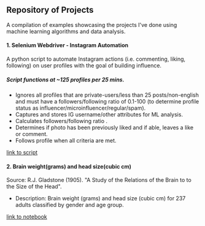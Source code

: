 
## Repository of Projects

A compilation of examples showcasing the projects I've done using machine learning algorithms and data analysis.

#### 1. Selenium Webdriver - Instagram Automation
A python script to automate Instagram actions (i.e. commenting, liking, following) on user profiles with the goal of building influence. 

##### Script functions at ~125 profiles per 25 mins. 
  - Ignores all profiles that are private-users/less than 25 posts/non-english and must have a followers/following ratio of       0.1-100 (to determine profile status as influencer/microinfluencer/regular/spam).
  - Captures and stores IG username/other attributes for ML analysis.
  - Calculates followers/following ratio .
  - Determines if photo has been previously liked and if able, leaves a like or comment.
  - Follows profile when all criteria are met.

[link to script](https://github.com/jimcel-tangonan/exploring-datasets/tree/master/%5B1%5Dautomate-instagram-actions)


#### 2. Brain weight(grams) and head size(cubic cm)
Source: R.J. Gladstone (1905). "A Study of the Relations of the Brain to to the Size of the Head". 
  - Description: Brain weight (grams) and head size (cubic cm) for 237 adults classified by gender and age group.
  
  [link to notebook](https://github.com/jimcel-tangonan/exploring-datasets/blob/master/%5B2%5Dmachine-learning/Brain%20weight(grams)%20and%20head%20size(cubic%20cm).ipynb)

